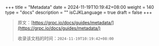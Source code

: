 +++
title = "Metadata"
date = 2024-11-19T10:19:42+08:00
weight = 140
type = "docs"
description = ""
isCJKLanguage = true
draft = false
+++

> 原文：[https://grpc.io/docs/guides/metadata/](https://grpc.io/docs/guides/metadata/)
>
> 收录该文档的时间：`2024-11-19T10:19:42+08:00`
